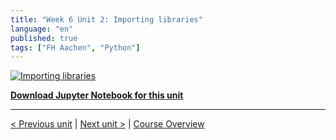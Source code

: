 ```yaml
---
title: "Week 6 Unit 2: Importing libraries"
language: "en"
published: true
tags: ["FH Aachen", "Python"]
---
```


[![Importing libraries](https://img.youtube.com/vi/ZusnPbkz7UE/hqdefault.jpg)](https://youtu.be/ZusnPbkz7UE)

[**Download Jupyter Notebook for this unit**](files/Week_6_Unit_2_importlibraries_notebook.ipynb)

---

[< Previous unit](/teaching/python-mooc/week6_unit1_selftest) | [Next unit >](/teaching/python-mooc/week6_unit2_selftest) |
[Course Overview](/teaching/python-mooc)